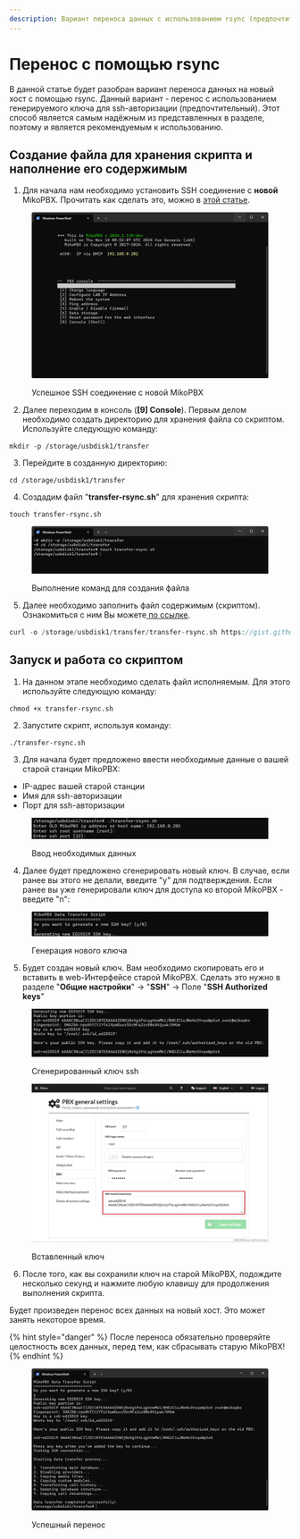 ```yaml
---
description: Вариант переноса данных с использованием rsync (предпочтительный)
---
```


# Перенос с помощью rsync

В данной статье будет разобран вариант переноса данных на новый хост с помощью rsync. Данный вариант - перенос с использованием генерируемого ключа для ssh-авторизации (предпочтительный). Этот способ является самым надёжным из представленных в разделе, поэтому и является рекомендуемым к использованию.

## Создание файла для хранения скрипта и наполнение его содержимым <a href="#variant_3" id="variant_3"></a>

1. Для начала нам необходимо установить SSH соединение с **новой** MikoPBX. Прочитать как сделать это, можно в [этой статье](../../faq/troubleshooting/connecting-to-a-pbx-using-ssh/).&#x20;

<figure><img src="../../.gitbook/assets/sshConnection (2).png" alt=""><figcaption><p>Успешное SSH соединение с новой MikoPBX</p></figcaption></figure>

2. Далее переходим в консоль (**\[9] Console**). Первым делом необходимо создать директорию для хранения файла со скриптом. Используйте следующую команду:

```
mkdir -p /storage/usbdisk1/transfer
```

3. Перейдите в созданную директорию:

```
cd /storage/usbdisk1/transfer
```

4. Создадим файл "**transfer-rsync.sh**"  для хранения скрипта:

```
touch transfer-rsync.sh
```

<figure><img src="../../.gitbook/assets/firstPartOfCommands (1).png" alt=""><figcaption><p>Выполнение команд для создания файла</p></figcaption></figure>

5. Далее необходимо заполнить файл содержимым (скриптом). Ознакомиться с ним Вы можете[ по ссылке](https://gist.github.com/excla1mmm/c9891306b459cac0c7ea3c785ab0936e).

```php
curl -o /storage/usbdisk1/transfer/transfer-rsync.sh https://gist.githubusercontent.com/excla1mmm/c9891306b459cac0c7ea3c785ab0936e/raw/41ada1e25e2c60b64d69f17120d3147da188cf27/transfer-rsync.sh
```

## Запуск и работа со скриптом

1. На данном этапе необходимо сделать файл исполняемым. Для этого используйте следующую команду:

```
chmod +x transfer-rsync.sh
```

2. Запустите скрипт, используя команду:

```
./transfer-rsync.sh
```

3. Для начала будет предложено ввести необходимые данные о вашей старой станции MikoPBX:

* IP-адрес вашей старой станции
* Имя для ssh-авторизации
* Порт для ssh-авторизации

<figure><img src="../../.gitbook/assets/image.png" alt=""><figcaption><p>Ввод необходимых данных</p></figcaption></figure>

4. Далее будет предложено сгенерировать новый ключ. В случае, если ранее вы этого не делали, введите "y" для подтверждения. Если ранее вы уже генерировали ключ для доступа ко второй MikoPBX - введите "n":

<figure><img src="../../.gitbook/assets/image (1).png" alt=""><figcaption><p>Генерация нового ключа</p></figcaption></figure>

5. Будет создан новый ключ. Вам необходимо скопировать его и вставить в web-Интерфейсе старой MikoPBX. Сделать это нужно в разделе "**Общие настройки**" -> "**SSH**" -> Поле "**SSH Authorized keys**"

<figure><img src="../../.gitbook/assets/image (2).png" alt=""><figcaption><p>Сгенерированный ключ ssh</p></figcaption></figure>

<figure><img src="../../.gitbook/assets/SshAuthorizedKeysField.png" alt=""><figcaption><p>Вставленный ключ</p></figcaption></figure>

6. После того, как вы сохранили ключ на старой MikoPBX, подождите несколько секунд и нажмите любую клавишу для продолжения выполнения скрипта.

Будет произведен перенос всех данных на новый хост. Это может занять некоторое время.

{% hint style="danger" %}
После переноса обязательно проверяйте целостность всех данных, перед тем, как сбрасывать старую MikoPBX!
{% endhint %}

<figure><img src="../../.gitbook/assets/successfulTransfer.png" alt=""><figcaption><p>Успешный перенос</p></figcaption></figure>
